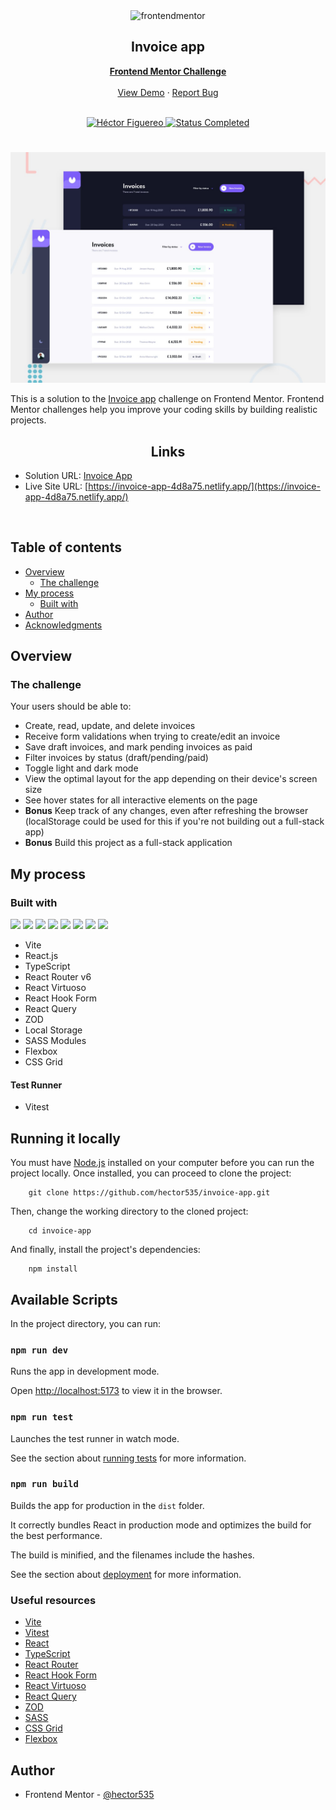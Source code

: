 <div id="top"></div>

<div align="center">
  <img src="https://www.frontendmentor.io/static/images/logo-mobile.svg" alt="frontendmentor" width="80">

  <h2 align="center">Invoice app</h2>
  <p align="center">
    <a href="https://www.frontendmentor.io/challenges/invoice-app-i7KaLTQjl" target="_blank"><strong>Frontend Mentor Challenge</strong></a>
    <br />
    <br />
    <a href="https://invoice-app-4d8a75.netlify.app/">View Demo</a>
    ·
    <a href="https://github.com/hector535/invoice-app/issues" target="_blank">Report Bug</a>
    <br />
    <br />
  </p>
</div>

<!-- Bagdes -->
<div align="center">
  <!-- Profile -->
  <a href="https://www.frontendmentor.io/profile/hector535" target="_blank">
    <img src="https://img.shields.io/badge/Profile-Héctor%20Figuereo-76b5c5?style=for-the-badge&logo=frontendmentor" alt="Héctor Figuereo">
  </a>
  <!-- Status -->
  <a href="#">
    <img src="https://img.shields.io/badge/Status-Completed-brightgreen?style=for-the-badge" alt="Status Completed">
  </a>

</div>

#

<div align="center">

![](./design/desktop-preview.jpg)

</div>

This is a solution to the [Invoice app](https://www.frontendmentor.io/challenges/invoice-app-i7KaLTQjl) challenge on Frontend Mentor. Frontend Mentor challenges help you improve your coding skills by building realistic projects.

<h2 align="center">Links</h2>

- Solution URL: [Invoice App](https://www.frontendmentor.io/solutions/invoice-app-react-typescript-redux-toolkit-scss-iHo0UaB0P0)
- Live Site URL: [https://invoice-app-4d8a75.netlify.app/](https://invoice-app-4d8a75.netlify.app/)

<br>

## Table of contents

- [Overview](#overview)
  - [The challenge](#the-challenge)
- [My process](#my-process)
  - [Built with](#built-with)
- [Author](#author)
- [Acknowledgments](#acknowledgments)

## Overview

### The challenge

Your users should be able to:

- Create, read, update, and delete invoices
- Receive form validations when trying to create/edit an invoice
- Save draft invoices, and mark pending invoices as paid
- Filter invoices by status (draft/pending/paid)
- Toggle light and dark mode
- View the optimal layout for the app depending on their device's screen size
- See hover states for all interactive elements on the page
- **Bonus** Keep track of any changes, even after refreshing the browser (localStorage could be used for this if you're not building out a full-stack app)
- **Bonus** Build this project as a full-stack application

## My process

### Built with

<!-- Bagdes -->

![](https://img.shields.io/badge/Vite-646CFF?logo=vite&logoColor=white&style=for-the-badge)
![](https://img.shields.io/badge/Vitest-6E9F18?logo=vitest&logoColor=white&style=for-the-badge)
![](https://img.shields.io/badge/-ReactJs-61DAFB?logo=react&logoColor=white&style=for-the-badge)
![](https://shields.io/badge/TypeScript-3178C6?style=for-the-badge&logo=TypeScript&logoColor=FFF)
![](https://img.shields.io/badge/-React%20Router-CA4245?style=for-the-badge&logo=react-router&logoColor=FFF)
![](https://img.shields.io/badge/-React%20Hook%20Form-EC5990?style=for-the-badge&logo=react-hook-form&logoColor=white)
![](https://img.shields.io/badge/React%20Query-FF4154?logo=react-query&logoColor=white&style=for-the-badge)
![](https://img.shields.io/badge/sass-CC6699?style=for-the-badge&logo=sass&logoColor=white)

- Vite
- React.js
- TypeScript
- React Router v6
- React Virtuoso
- React Hook Form
- React Query
- ZOD
- Local Storage
- SASS Modules
- Flexbox
- CSS Grid

#### Test Runner

- Vitest

## Running it locally

You must have [Node.js](https://nodejs.org/en) installed on your computer before you can run the project locally.
Once installed, you can proceed to clone the project:

```
    git clone https://github.com/hector535/invoice-app.git
```

Then, change the working directory to the cloned project:

```
    cd invoice-app
```

And finally, install the project's dependencies:

```
    npm install
```

## Available Scripts

In the project directory, you can run:

### `npm run dev`

Runs the app in development mode.

Open [http://localhost:5173](http://localhost:5173) to view it in the browser.

### `npm run test`

Launches the test runner in watch mode.

See the section about [running tests](https://vitest.dev/guide/) for more information.

### `npm run build`

Builds the app for production in the `dist` folder.

It correctly bundles React in production mode and optimizes the build for the best performance.

The build is minified, and the filenames include the hashes.

See the section about [deployment](https://vitejs.dev/guide/static-deploy.html) for more information.

### Useful resources

- [Vite](https://vitejs.dev/)
- [Vitest](https://vitest.dev/guide/)
- [React](https://reactjs.org/docs/getting-started.html)
- [TypeScript](https://www.typescriptlang.org/docs/)
- [React Router](https://reactrouter.com/en/main)
- [React Hook Form](https://www.react-hook-form.com/)
- [React Virtuoso](https://virtuoso.dev/)
- [React Query](https://tanstack.com/query/latest/)
- [ZOD](https://zod.dev/)
- [SASS](https://sass-lang.com/)
- [CSS Grid](https://css-tricks.com/snippets/css/complete-guide-grid/)
- [Flexbox](https://css-tricks.com/snippets/css/a-guide-to-flexbox/)

## Author

- Frontend Mentor - [@hector535](https://www.frontendmentor.io/profile/hector535)
